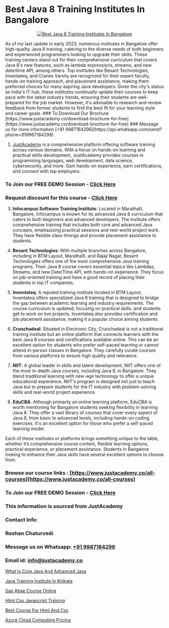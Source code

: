 # Best Java 8 Training Institutes In Bangalore

<p align="center">
  <a href="https://justacademy.co/course-detail/core-java-training">
    <img src="https://justacademy.co/storage2/course_image/1677245426_course_image.webp" alt="Best Java 8 Training Institutes In Bangalore">
  </a>
</p>
As of my last update in early 2023, numerous institutes in Bangalore offer high-quality Java 8 training, catering to the diverse needs of both beginners and experienced programmers looking to upgrade their skills. These training centers stand out for their comprehensive curriculum that covers Java 8's new features, such as lambda expressions, streams, and new date/time API, among others. Top institutes like Besant Technologies, Inventateq, and Cranes Varsity are recognized for their expert faculty, hands-on training approach, and placement assistance, making them preferred choices for many aspiring Java developers. Given the city's status as India's IT hub, these institutes continually update their courses to keep pace with the latest industry trends, ensuring their students are well-prepared for the job market. However, it's advisable to research and review feedback from former students to find the best fit for your learning style and career goals.
### To Download Our Brochure [https://www.justacademy.co/download-brochure-for-free](https://www.justacademy.co/download-brochure-for-free)
### Message us for more information [+91 9987184296](https://api.whatsapp.com/send?phone=919987184296)

1) [JustAcademy](https://justacademy.co) is a comprehensive platform offering software training across various domains. With a focus on hands-on learning and practical skills development, JustAcademy provides courses in programming languages, web development, data science, cybersecurity, and more. Gain hands-on experience, earn certifications, and connect with top employers.

### To Join our FREE DEMO Session - [Click Here](https://www.justacademy.co/register-for-course-demo/)
### Request discount for this course - [Click Here](https://justacademy.co/contact-us/)

3) **Infocampus Software Training Institute**: Located in Marathalli, Bangalore, Infocampus is known for its advanced Java 8 curriculum that caters to both beginners and advanced developers. The institute offers comprehensive training that includes both core and advanced Java concepts, emphasizing practical sessions and real-world project work. They have flexible class timings and provide placement assistance to students.

4) **Besant Technologies**: With multiple branches across Bangalore, including in BTM Layout, Marathalli, and Rajaji Nagar, Besant Technologies offers one of the most comprehensive Java training programs. Their Java 8 course covers essential topics like Lambdas, Streams, and new Date/Time API, with hands-on experience. They focus on job-oriented training and have a good record of placing their students in top IT companies.

5) **Inventateq**: A reputed training institute located in BTM Layout, Inventateq offers specialized Java 8 training that is designed to bridge the gap between academic learning and industry requirements. The course curriculum is updated, focusing on practical skills, and students get to work on live projects. Inventateq also provides certification and job placement assistance, making it a popular choice among students.

6) **Crunchadeal**: Situated in Electronic City, Crunchadeal is not a traditional training institute but an online platform that connects learners with the best Java 8 courses and certifications available online. This can be an excellent option for students who prefer self-paced learning or cannot attend in-person classes in Bangalore. They carefully curate courses from various platforms to ensure high quality and relevance.

7) **NIIT**: A global leader in skills and talent development, NIIT offers one of the most in-depth Java courses, including Java 8, in Bangalore. They blend traditional learning with new-age technology to offer a unique educational experience. NIIT's program is designed not just to teach Java but to prepare students for the IT industry with problem-solving skills and real-world project experience.

8) **EduCBA**: Although primarily an online learning platform, EduCBA is worth mentioning for Bangalore students seeking flexibility in learning Java 8. They offer a vast library of courses that cover every aspect of Java 8, from basic to advanced levels, including hands-on coding exercises. It's an excellent option for those who prefer a self-paced learning model.

Each of these institutes or platforms brings something unique to the table, whether it’s comprehensive course content, flexible learning options, practical experience, or placement assistance. Students in Bangalore looking to enhance their Java skills have several excellent options to choose from.

### Browse our course links : [https://www.justacademy.co/all-courses](https://www.justacademy.co/all-courses) 
### To Join our FREE DEMO Session - [Click Here](https://www.justacademy.co/register-for-course-demo)


### This information is sourced from JustAcademy
### Contact Info:
### Roshan Chaturvedi
### Message us on Whatsapp: [+91 9987184296](https://api.whatsapp.com/send?phone=919987184296)
### Email id: [info@justacademy.co](mailto:info@justacademy.co)
                
[What Is Core Java And Advanced Java](https://www.linkedin.com/pulse/what-core-java-advanced-software-training-mountain-view-mgzue?trackingId=mGUOkcbDU1gr62IqkIAK%2Bg%3D%3D&lipi=urn%3Ali%3Apage%3Ad_flagship3_company_admin%3BRmRTtwAISLyMmFqcBdL04g%3D%3D)

[Java Training Institute In Kolkata](https://www.linkedin.com/pulse/java-training-institute-kolkata-justacademy-mumbai-qmzme?trackingId=VeZY0Vz4BW3M%2B4SROhOgxA%3D%3D&lipi=urn%3Ali%3Apage%3Ad_flagship3_showcase_admin%3B4hzOhjOyRsS4BMzXWRzbRw%3D%3D)

[Sap Abap Course Online](https://medium.com/@abhidnya.1068/sap-abap-course-online-98313ab2746d)

[Html Css Javascript Training](https://medium.com/@surajvaishnav5015/html-css-javascript-training-8919f7fb38b8)

[Best Course For Html And Css](https://justacademyin.github.io/justacademy/best-course-for-html-and-css)

[Azure Cloud Computing Pricing](https://justacademyin.github.io/justacademy/azure-cloud-computing-pricing)

